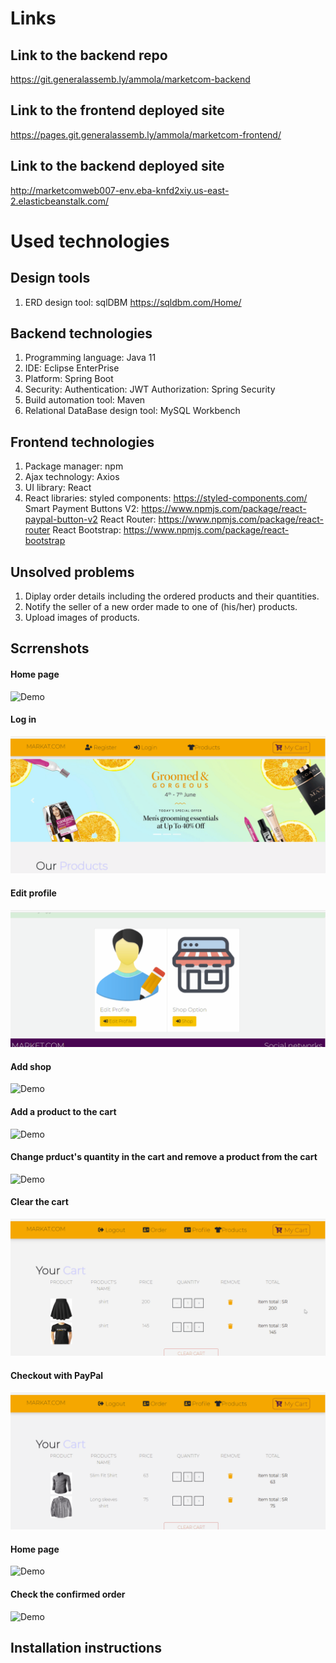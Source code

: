 # Links 
## Link to the backend repo
https://git.generalassemb.ly/ammola/marketcom-backend

## Link to the frontend deployed site
https://pages.git.generalassemb.ly/ammola/marketcom-frontend/

## Link to the backend deployed site
http://marketcomweb007-env.eba-knfd2xiy.us-east-2.elasticbeanstalk.com/

# Used technologies
## Design tools
1) ERD design tool: sqlDBM
https://sqldbm.com/Home/

## Backend technologies
1) Programming language: Java 11
2) IDE: Eclipse EnterPrise
3) Platform: Spring Boot 
4) Security: 
Authentication: JWT 
Authorization: Spring Security
5) Build automation tool: Maven
6) Relational DataBase design tool: MySQL Workbench

## Frontend technologies
1) Package manager: npm
2) Ajax technology: Axios
3) UI library: React
4) React libraries: 
styled components: https://styled-components.com/
Smart Payment Buttons V2: https://www.npmjs.com/package/react-paypal-button-v2
React Router: https://www.npmjs.com/package/react-router
React Bootstrap: https://www.npmjs.com/package/react-bootstrap

## Unsolved problems
1) Diplay order details including the ordered products and their quantities.
2) Notify the seller of a new order made to one of (his/her) products.
3) Upload images of products. 

## Scrrenshots

#### Home page
![Demo](screenshots/1.gif)


#### Log in
![Demo](screenshots/2.gif)


#### Edit profile
![Demo](screenshots/3.gif)


#### Add shop
![Demo](screenshots/4.gif)


#### Add a product to the cart
![Demo](screenshots/5.gif)


#### Change prduct's quantity in the cart and remove a product from the cart
![Demo](screenshots/6.gif)


#### Clear the cart
![Demo](screenshots/7.gif)


#### Checkout with PayPal
![Demo](screenshots/8.gif)


#### Home page
![Demo](screenshots/9.gif)


#### Check the confirmed order
![Demo](screenshots/10.gif)



## Installation instructions
